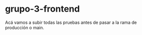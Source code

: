 # grupo-3-frontend
Acá vamos a subir todas las pruebas antes de pasar a la rama de producción o main.
